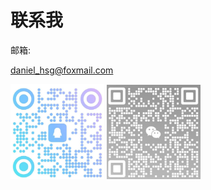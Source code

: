 # 联系我

邮箱:

daniel_hsg@foxmail.com

<img alt="QQ" class="inline-block mr-[30px]" width="150px" src="/qq-qr.jpg" />

<img alt="微信" class="inline-block" width="150px" src="/wechat-qr.jpg" />
